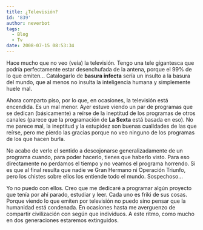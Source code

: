 ```yaml
---
title: ¿Televisión?
id: '839'
author: neverbot
tags:
  - Blog
  - Tv
date: 2008-07-15 08:53:34
---
```


Hace mucho que no veo (veía) la televisión. Tengo una tele gigantesca que podría perfectamente estar desenchufada de la antena, porque el 99% de lo que emiten... Catalogarlo de **basura infecta** sería un insulto a la basura del mundo, que al menos no insulta la inteligencia humana y simplemente huele mal.

Ahora comparto piso, por lo que, en ocasiones, la televisión está encendida. Es un mal menor. Ayer estuve viendo un par de programas que se dedican (básicamente) a reírse de la ineptitud de los programas de otros canales (parece que la programación de **La Sexta** está basada en eso). No me parece mal, la ineptitud y la estupidez son buenas cualidades de las que reírse, pero me pierdo las gracias porque no veo ninguno de los programas de los que hacen burla.

No acabo de verle el sentido a descojonarse generalizadamente de un programa cuando, para poder hacerlo, tienes que haberlo visto. Para eso directamente no perdamos el tiempo y no veamos el programa horrendo. Si es que al final resulta que nadie ve Gran Hermano ni Operación Triunfo, pero los chistes sobre ellos los entiende todo el mundo. Sospechoso...

Yo no puedo con ellos. Creo que me dedicaré a programar algún proyecto que tenía por ahí parado, estudiar y leer. Cada uno es friki de sus cosas. Porque viendo lo que emiten por televisión no puedo sino pensar que la humanidad está condenada. En ocasiones hasta me averguenzo de compartir civilización con según que individuos. A este ritmo, como mucho en dos generaciones estaremos extinguidos.